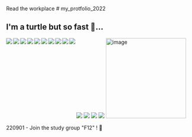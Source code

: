 Read the workplace # my_protfolio_2022<br>
<h2>I'm a turtle but so fast 🐢...</h2>
<img src="https://img.shields.io/badge/Naver-03C75A?style=for-the-badge&logo=Naver&logoColor=white" align="left">
<img src="https://img.shields.io/badge/GitHub-181717?style=for-the-badge&logo=GitHub&logoColor=white" align="left">
<img src="https://img.shields.io/badge/Sourcetree-0052CC?style=for-the-badge&logo=Sourcetree&logoColor=white" align="left">
<img src="https://img.shields.io/badge/Bootstrap-7952B3?style=for-the-badge&logo=Bootstrap&logoColor=white">
<img src="https://img.shields.io/badge/HTML5-E34F26?style=for-the-badge&logo=HTML5&logoColor=white" align="left">
<img src="https://img.shields.io/badge/CSS3-1572B6?style=for-the-badge&logo=CSS3&logoColor=white" align="left">
<img src="https://img.shields.io/badge/Sass/Scss-CC6699?style=for-the-badge&logo=Sass&logoColor=white" align="left">
<img src="https://img.shields.io/badge/jQuery-0769AD?style=for-the-badge&logo=jQuery&logoColor=white" align="left">
<img src="https://img.shields.io/badge/JavaScript-F7DF1E?style=for-the-badge&logo=JavaScript&logoColor=white">
<img src="https://img.shields.io/badge/Node.js-339933?style=for-the-badge&logo=Node.js&logoColor=white" align="left">
<img src="https://img.shields.io/badge/gulp-CF4647?style=for-the-badge&logo=gulp&logoColor=white" align="left">
<img src="https://img.shields.io/badge/npm-CB3837?style=for-the-badge&logo=npm&logoColor=white" align="left">
<img src="https://img.shields.io/badge/Yarn-2C8EBB?style=for-the-badge&logo=Yarn&logoColor=white">

 <img src="http://mazandi.herokuapp.com/api?handle={jiihy}&theme=warm"/>

<img width="217" alt="image" src="https://user-images.githubusercontent.com/92841833/185388724-2e039c34-05af-4b1a-b13a-5f7a5aeca285.png">

220901 - Join the study group "F12" ! 🎉

